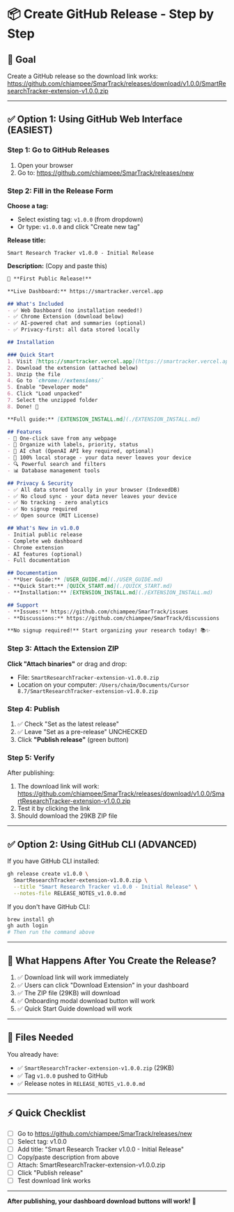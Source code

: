 # 📦 Create GitHub Release - Step by Step

## 🎯 Goal
Create a GitHub release so the download link works:
https://github.com/chiampee/SmarTrack/releases/download/v1.0.0/SmartResearchTracker-extension-v1.0.0.zip

---

## ✅ Option 1: Using GitHub Web Interface (EASIEST)

### Step 1: Go to GitHub Releases
1. Open your browser
2. Go to: https://github.com/chiampee/SmarTrack/releases/new

### Step 2: Fill in the Release Form

**Choose a tag:**
- Select existing tag: `v1.0.0` (from dropdown)
- Or type: `v1.0.0` and click "Create new tag"

**Release title:**
```
Smart Research Tracker v1.0.0 - Initial Release
```

**Description:** (Copy and paste this)
```markdown
🎉 **First Public Release!**

**Live Dashboard:** https://smartracker.vercel.app

## What's Included
- ✅ Web Dashboard (no installation needed!)
- ✅ Chrome Extension (download below)
- ✅ AI-powered chat and summaries (optional)
- ✅ Privacy-first: all data stored locally

## Installation

### Quick Start
1. Visit [https://smartracker.vercel.app](https://smartracker.vercel.app)
2. Download the extension (attached below)
3. Unzip the file
4. Go to `chrome://extensions/`
5. Enable "Developer mode"
6. Click "Load unpacked"
7. Select the unzipped folder
8. Done! 🎉

**Full guide:** [EXTENSION_INSTALL.md](./EXTENSION_INSTALL.md)

## Features
- 🔖 One-click save from any webpage
- 📂 Organize with labels, priority, status
- 🤖 AI chat (OpenAI API key required, optional)
- 💾 100% local storage - your data never leaves your device
- 🔍 Powerful search and filters
- 📊 Database management tools

## Privacy & Security
- ✅ All data stored locally in your browser (IndexedDB)
- ✅ No cloud sync - your data never leaves your device
- ✅ No tracking - zero analytics
- ✅ No signup required
- ✅ Open source (MIT License)

## What's New in v1.0.0
- Initial public release
- Complete web dashboard
- Chrome extension
- AI features (optional)
- Full documentation

## Documentation
- **User Guide:** [USER_GUIDE.md](./USER_GUIDE.md)
- **Quick Start:** [QUICK_START.md](./QUICK_START.md)
- **Installation:** [EXTENSION_INSTALL.md](./EXTENSION_INSTALL.md)

## Support
- **Issues:** https://github.com/chiampee/SmarTrack/issues
- **Discussions:** https://github.com/chiampee/SmarTrack/discussions

**No signup required!** Start organizing your research today! 📚✨
```

### Step 3: Attach the Extension ZIP

**Click "Attach binaries"** or drag and drop:
- File: `SmartResearchTracker-extension-v1.0.0.zip`
- Location on your computer: `/Users/chaim/Documents/Cursor 8.7/SmartResearchTracker-extension-v1.0.0.zip`

### Step 4: Publish

1. ✅ Check "Set as the latest release"
2. ✅ Leave "Set as a pre-release" UNCHECKED
3. Click **"Publish release"** (green button)

### Step 5: Verify

After publishing:
1. The download link will work: https://github.com/chiampee/SmarTrack/releases/download/v1.0.0/SmartResearchTracker-extension-v1.0.0.zip
2. Test it by clicking the link
3. Should download the 29KB ZIP file

---

## ✅ Option 2: Using GitHub CLI (ADVANCED)

If you have GitHub CLI installed:

```bash
gh release create v1.0.0 \
  SmartResearchTracker-extension-v1.0.0.zip \
  --title "Smart Research Tracker v1.0.0 - Initial Release" \
  --notes-file RELEASE_NOTES_v1.0.0.md
```

If you don't have GitHub CLI:
```bash
brew install gh
gh auth login
# Then run the command above
```

---

## 🎯 What Happens After You Create the Release?

1. ✅ Download link will work immediately
2. ✅ Users can click "Download Extension" in your dashboard
3. ✅ The ZIP file (29KB) will download
4. ✅ Onboarding modal download button will work
5. ✅ Quick Start Guide download will work

---

## 📍 Files Needed

You already have:
- ✅ `SmartResearchTracker-extension-v1.0.0.zip` (29KB)
- ✅ Tag `v1.0.0` pushed to GitHub
- ✅ Release notes in `RELEASE_NOTES_v1.0.0.md`

---

## ⚡ Quick Checklist

- [ ] Go to https://github.com/chiampee/SmarTrack/releases/new
- [ ] Select tag: v1.0.0
- [ ] Add title: "Smart Research Tracker v1.0.0 - Initial Release"
- [ ] Copy/paste description from above
- [ ] Attach: SmartResearchTracker-extension-v1.0.0.zip
- [ ] Click "Publish release"
- [ ] Test download link works

---

**After publishing, your dashboard download buttons will work!** 🚀

